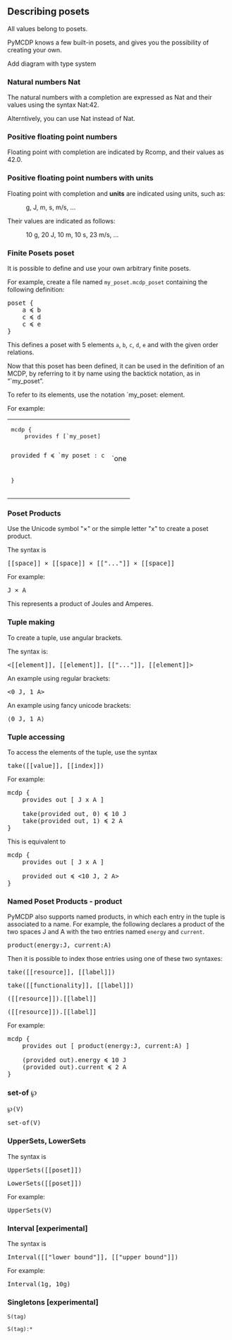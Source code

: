 ## Describing posets

All values belong to posets.

PyMCDP knows a few built-in posets, and gives you the possibility of creating your own.

<p class=todo>Add diagram with type system</p>

### Natural numbers <mcdp-poset np>Nat</mcdp-poset>

The natural numbers with a completion are expressed as <mcdp-poset np>Nat</mcdp-poset>
and their values using the syntax <mcdp-value np>Nat:42</mcdp-value>.

Alterntively, you can use <mcdp-poset>Nat</mcdp-poset> instead of <mcdp-poset np>Nat</mcdp-poset>.

### Positive floating point numbers

Floating point with completion are indicated by <mcdp-poset>Rcomp</mcdp-poset>,
and their values as <mcdp-value>42.0</mcdp-value>.

### Positive floating point numbers with units

Floating point with completion and **units**
are indicated using units, such as:

<quote markdown="1" style='padding-left: 3em'>
    <mcdp-poset>g</mcdp-poset>,
    <mcdp-poset>J</mcdp-poset>,
    <mcdp-poset>m</mcdp-poset>,
    <mcdp-poset>s</mcdp-poset>,
    <mcdp-poset>m/s</mcdp-poset>,
     &hellip;
</quote>

Their values are indicated as follows:

<quote markdown="1" style='padding-left: 3em'>
    <mcdp-value>10 g</mcdp-value>,
    <mcdp-value>20 J</mcdp-value>,
    <mcdp-value>10 m</mcdp-value>,
    <mcdp-value>10 s</mcdp-value>,
    <mcdp-value>23 m/s</mcdp-value>,
     &hellip;
</quote>


### Finite Posets <k>poset</k>

It is possible to define and use your own arbitrary finite posets.

For example, create a file named ``my_poset.mcdp_poset``
containing the following definition:

<pre class='mcdp_poset' id='my_poset' label='my_poset.mcdp_poset' style=''>
poset {
    a ≼ b
	c ≼ d
	c ≼ e
}
</pre>

This defines a poset with 5 elements ``a``, ``b``, ``c``, ``d``, ``e``
and with the given order relations.

<render class='hasse' id='my_poset'/>

Now that this poset has been defined, it can be used in the
definition of an MCDP, by referring to it by name using
the backtick notation, as in  &ldquo;<mcdp-poset>`my_poset</mcdp-poset>&rdquo;.

To refer to its elements, use the notation <mcdp-value>`my_poset: element</mcdp-value>.

For example:

<table><tr><td>
	<pre class='mcdp' id='one'>
mcdp {
	provides f [`my_poset]

	provided f ≼ `my_poset : c
}
	</pre>
</td><td>
	<render class='ndp_graph_enclosed'>`one</render>
</td></tr></table>


### Poset Products

Use the Unicode symbol "<k>×</k>" or the simple letter "<k>x</k>" to create a poset product.

The syntax is

<pre class='mcdp_poset'>
[[space]] × [[space]] × [["..."]] × [[space]]
</pre>


For example:

<pre class='mcdp_poset'>
J × A
</pre>

This represents a product of Joules and Amperes.


### Tuple making

To create a tuple, use angular brackets.

The syntax is:


<pre class='mcdp_value'>
&lt;[[element]], [[element]], [["..."]], [[element]]&gt;
</pre>


An example using regular brackets:

<pre class='mcdp_value'>
&lt;0 J, 1 A&gt;
</pre>

An example using fancy unicode brackets:

<pre class='mcdp_value'>
⟨0 J, 1 A⟩
</pre>


### Tuple accessing

To access the elements of the tuple, use the syntax

<pre class='mcdp_value'>
take([[value]], [[index]])
</pre>

For example:

<pre class='mcdp'>
mcdp {
    provides out [ J x A ]

    take(provided out, 0) ≼ 10 J
    take(provided out, 1) ≼ 2 A
}
</pre>

This is equivalent to

<pre class='mcdp'>
mcdp {
    provides out [ J x A ]

    provided out ≼ &lt;10 J, 2 A&gt;
}
</pre>


### Named Poset Products - <k>product</k>

PyMCDP also supports named products, in which each entry in the tuple
is associated to a name. For example, the following declares
a product of the two spaces <mcdp-poset>J</mcdp-poset>
and <mcdp-poset>A</mcdp-poset> with the two entries
named ``energy`` and ``current``.

<pre class='mcdp_poset'>
product(energy:J, current:A)
</pre>

Then it is possible to index those entries using one of these two syntaxes:

<pre class='mcdp_rvalue'>
take([[resource]], [[label]])
</pre>

<pre class='mcdp_fvalue'>
take([[functionality]], [[label]])
</pre>


<pre class='mcdp_rvalue'>
([[resource]]).[[label]]
</pre>

<pre class='mcdp_fvalue'>
([[resource]]).[[label]]
</pre>


For example:

<pre class='mcdp'>
mcdp {
    provides out [ product(energy:J, current:A) ]

    (provided out).energy ≼ 10 J
    (provided out).current ≼ 2 A
}
</pre>



### <k>set-of</k> <k>℘</k>

<pre class='mcdp_poset ex1'>
℘(V)
</pre>

<pre class='mcdp_poset ex1'>
set-of(V)
</pre>

### <k>UpperSets</k>, <k>LowerSets</k>

The syntax is

<pre class='mcdp_poset'>
UpperSets([[poset]])
</pre>

<pre class='mcdp_poset'>
LowerSets([[poset]])
</pre>

For example:

<pre class='mcdp_poset'>
UpperSets(V)
</pre>

### Interval [experimental]

The syntax is


<pre class='mcdp_poset'>
Interval([["lower bound"]], [["upper bound"]])
</pre>

<!--
<pre><code><span class="keyword">Interval</span>(<span class='ph'>lower bound</span>,<span class='ph'>upper bound</span>)</code></pre>
 -->
For example:

<pre class='mcdp_poset'>
Interval(1g, 10g)
</pre>

### Singletons [experimental]

    S(tag)

    S(tag):*
